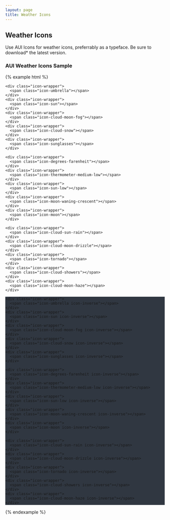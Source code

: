 ```yaml
---
layout: page
title: Weather Icons
---
```


## Weather Icons

Use AUI Icons for weather icons, preferrably as a typeface. Be sure to download* the latest version.

### AUI Weather Icons Sample

{% example html %}
<div class="grid">
  <div class="grid-u-12-12 grid-u-sm-6-12">
    <div class="icon-wrapper">
      <span class="icon-cloud-sun"></span>
    </div>
    <div class="icon-wrapper">
      <span class="icon-cloud-wind"></span>
    </div>
    <div class="icon-wrapper">
      <span class="icon-cloud-moon-lightning"></span>
    </div>
    <div class="icon-wrapper">
      <span class="icon-cloud-sun-sleet"></span>
    </div>
    <div class="icon-wrapper">
      <span class="icon-cloud-moon-hail"></span>
    </div>

    <div class="icon-wrapper">
      <span class="icon-umbrella"></span>
    </div>
    <div class="icon-wrapper">
      <span class="icon-sun"></span>
    </div>
    <div class="icon-wrapper">
      <span class="icon-cloud-moon-fog"></span>
    </div>
    <div class="icon-wrapper">
      <span class="icon-cloud-snow"></span>
    </div>
    <div class="icon-wrapper">
      <span class="icon-sunglasses"></span>
    </div>

    <div class="icon-wrapper">
      <span class="icon-degrees-farenheit"></span>
    </div>
    <div class="icon-wrapper">
      <span class="icon-thermometer-medium-low"></span>
    </div>
    <div class="icon-wrapper">
      <span class="icon-sun-low"></span>
    </div>
    <div class="icon-wrapper">
      <span class="icon-moon-waning-crescent"></span>
    </div>
    <div class="icon-wrapper">
      <span class="icon-moon"></span>
    </div>

    <div class="icon-wrapper">
      <span class="icon-cloud-sun-rain"></span>
    </div>
    <div class="icon-wrapper">
      <span class="icon-cloud-moon-drizzle"></span>
    </div>
    <div class="icon-wrapper">
      <span class="icon-tornado"></span>
    </div>
    <div class="icon-wrapper">
      <span class="icon-cloud-showers"></span>
    </div>
    <div class="icon-wrapper">
      <span class="icon-cloud-moon-haze"></span>
    </div>
  </div>
  <div class="grid-u-12-12 grid-u-sm-6-12" style='background: #303741;'>
    <div class="icon-wrapper">
      <span class="icon-cloud-sun icon-inverse"></span>
    </div>
    <div class="icon-wrapper">
      <span class="icon-cloud-wind icon-inverse"></span>
    </div>
    <div class="icon-wrapper">
      <span class="icon-cloud-moon-lightning icon-inverse"></span>
    </div>
    <div class="icon-wrapper">
      <span class="icon-cloud-sun-sleet icon-inverse"></span>
    </div>
    <div class="icon-wrapper">
      <span class="icon-cloud-moon-hail icon-inverse"></span>
    </div>

    <div class="icon-wrapper">
      <span class="icon-umbrella icon-inverse"></span>
    </div>
    <div class="icon-wrapper">
      <span class="icon-sun icon-inverse"></span>
    </div>
    <div class="icon-wrapper">
      <span class="icon-cloud-moon-fog icon-inverse"></span>
    </div>
    <div class="icon-wrapper">
      <span class="icon-cloud-snow icon-inverse"></span>
    </div>
    <div class="icon-wrapper">
      <span class="icon-sunglasses icon-inverse"></span>
    </div>

    <div class="icon-wrapper">
      <span class="icon-degrees-farenheit icon-inverse"></span>
    </div>
    <div class="icon-wrapper">
      <span class="icon-thermometer-medium-low icon-inverse"></span>
    </div>
    <div class="icon-wrapper">
      <span class="icon-sun-low icon-inverse"></span>
    </div>
    <div class="icon-wrapper">
      <span class="icon-moon-waning-crescent icon-inverse"></span>
    </div>
    <div class="icon-wrapper">
      <span class="icon-moon icon-inverse"></span>
    </div>

    <div class="icon-wrapper">
      <span class="icon-cloud-sun-rain icon-inverse"></span>
    </div>
    <div class="icon-wrapper">
      <span class="icon-cloud-moon-drizzle icon-inverse"></span>
    </div>
    <div class="icon-wrapper">
      <span class="icon-tornado icon-inverse"></span>
    </div>
    <div class="icon-wrapper">
      <span class="icon-cloud-showers icon-inverse"></span>
    </div>
    <div class="icon-wrapper">
      <span class="icon-cloud-moon-haze icon-inverse"></span>
    </div>
  </div>
</div>
{% endexample %}
